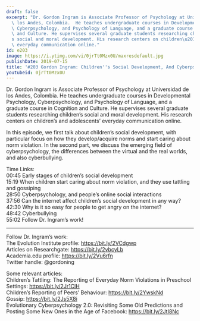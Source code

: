 ```yaml
---
draft: false
excerpt: "Dr. Gordon Ingram is Associate Professor of Psychology at Universidad de\
  \ los Andes, Colombia.  He teaches undergraduate courses in Developmental Psychology,\
  \ Cyberpsychology, and Psychology of Language, and a graduate course in Cognition\
  \ and Culture. He supervises several graduate students researching children\u2019\
  s social and moral development. His research centers on children\u2019s and adolescents\u2019\
  \ everyday communication online."
id: e203
image: https://i.ytimg.com/vi/0jrTt0Mzx0U/maxresdefault.jpg
publishDate: 2019-07-15
title: '#203 Gordon Ingram: Children''s Social Development, And Cyberpsychology'
youtubeid: 0jrTt0Mzx0U
---
```

Dr. Gordon Ingram is Associate Professor of Psychology at Universidad de los Andes, Colombia.  He teaches undergraduate courses in Developmental Psychology, Cyberpsychology, and Psychology of Language, and a graduate course in Cognition and Culture. He supervises several graduate students researching children’s social and moral development. His research centers on children’s and adolescents’ everyday communication online.

In this episode, we first talk about children’s social development, with particular focus on how they develop/acquire norms and start caring about norm violation. In the second part, we discuss the emerging field of cyberpsychology, the differences between the virtual and the real worlds, and also cyberbullying.

Time Links:  
00:45  Early stages of children’s social development  
15:19  When children start caring about norm violation, and they use tattling and gossiping   
28:50  Cyberpsychology, and people’s online social interactions                                                  
37:56  Can the internet affect children’s social development in any way?                                              
42:30  Why is it so easy for people to get angry on the internet?                                                         
48:42  Cyberbullying             
55:02  Follow Dr. Ingram’s work!

---

Follow Dr. Ingram’s work:  
The Evolution Institute profile: https://bit.ly/2VCdgwp  
Articles on Researchgate: https://bit.ly/2vbcyLb  
Academia.edu profile: https://bit.ly/2Vu6rfn  
Twitter handle: @gordoning

Some relevant articles:  
Children’s Tattling: The Reporting of Everyday Norm Violations in Preschool Settings: https://bit.ly/2Jr1ClH  
Children’s Reporting of Peers’ Behaviour: https://bit.ly/2YwskNd  
Gossip: https://bit.ly/2Js5X8i  
Evolutionary Cyberpsychology 2.0: Revisiting Some Old Predictions and Posting Some New Ones in the Age of Facebook: https://bit.ly/2JtI8Nc
